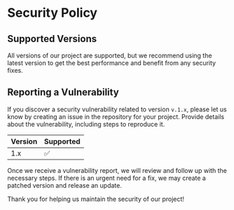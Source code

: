 # Security Policy

## Supported Versions

All versions of our project are supported, but we recommend using the latest version to get the best performance and benefit from any security fixes.

## Reporting a Vulnerability

If you discover a security vulnerability related to version `v.1.x`, please let us know by creating an issue in the repository for your project. Provide details about the vulnerability, including steps to reproduce it.

| Version | Supported          |
| ------- | ------------------ |
| 1.x     | :white_check_mark: |

Once we receive a vulnerability report, we will review and follow up with the necessary steps. If there is an urgent need for a fix, we may create a patched version and release an update.

Thank you for helping us maintain the security of our project!
